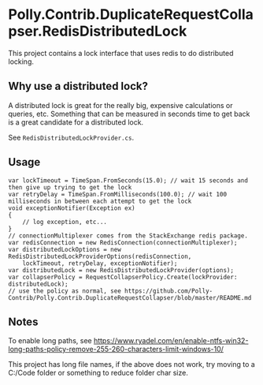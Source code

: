 # Polly.Contrib.DuplicateRequestCollapser.RedisDistributedLock

This project contains a lock interface that uses redis to do distributed locking.

## Why use a distributed lock?
A distributed lock is great for the really big, expensive calculations or queries, etc. Something that can be measured in seconds time to get back is a great candidate for a distributed lock.

See `RedisDistributedLockProvider.cs`.

## Usage
```
var lockTimeout = TimeSpan.FromSeconds(15.0); // wait 15 seconds and then give up trying to get the lock
var retryDelay = TimeSpan.FromMilliseconds(100.0); // wait 100 milliseconds in between each attempt to get the lock
void exceptionNotifier(Exception ex)
{
	// log exception, etc...
}
// connectionMultiplexer comes from the StackExchange redis package.
var redisConnection = new RedisConnection(connectionMultiplexer);
var distributedLockOptions = new RedisDistributedLockProviderOptions(redisConnection,
	lockTimeout, retryDelay, exceptionNotifier);
var distributedLock = new RedisDistributedLockProvider(options);
var collapserPolicy = RequestCollapserPolicy.Create(lockProvider: distributedLock);
// use the policy as normal, see https://github.com/Polly-Contrib/Polly.Contrib.DuplicateRequestCollapser/blob/master/README.md
```

## Notes
To enable long paths, see https://www.ryadel.com/en/enable-ntfs-win32-long-paths-policy-remove-255-260-characters-limit-windows-10/

This project has long file names, if the above does not work, try moving to a C:/Code folder or something to reduce folder char size.